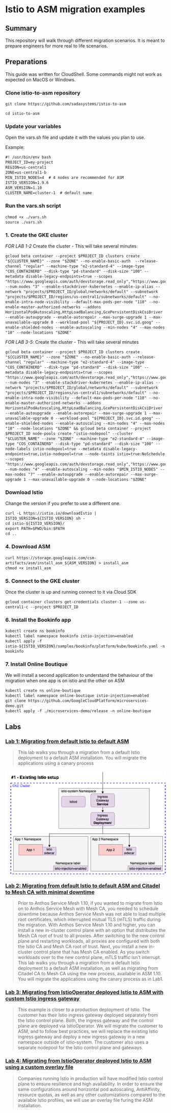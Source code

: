 # Istio to ASM migration examples

## Summary
This repository will walk through different migration scenarios. It is meant to prepare engineers for more real to life scenarios.


## Preparations
This guide was written for CloudShell. Some commands might not work as expected on MacOS or Windows. 

### Clone istio-to-asm repository
```
git clone https://github.com/sadasystems/istio-to-asm
```
```
cd istio-to-asm
```

### Update your variables
Open the vars.sh file and update it with the values you plan to use.

Example:
```
#! /usr/bin/env bash
PROJECT_ID=my-project
REGION=us-central1
ZONE=us-central1-b
MIN_ISTIO_NODES=4  # 4 nodes are recommended for ASM 
ISTIO_VERSION=1.9.6
ASM_VERSION=1.10 
CLUSTER_NAME=cluster-1  # default name
```
### Run the vars.sh script
```
chmod +x ./vars.sh
source ./vars.sh
```

### 1. Create the GKE cluster

*FOR LAB 1-2* Create the cluster - This will take several minutes
```
gcloud beta container --project $PROJECT_ID clusters create "${CLUSTER_NAME}" --zone "$ZONE" --no-enable-basic-auth  --release-channel "regular" --machine-type "e2-standard-4" --image-type "COS_CONTAINERD" --disk-type "pd-standard" --disk-size "100" --metadata disable-legacy-endpoints=true --scopes "https://www.googleapis.com/auth/devstorage.read_only","https://www.googleapis.com/auth/logging.write","https://www.googleapis.com/auth/monitoring","https://www.googleapis.com/auth/servicecontrol","https://www.googleapis.com/auth/service.management.readonly","https://www.googleapis.com/auth/trace.append" --num-nodes "3" --enable-stackdriver-kubernetes --enable-ip-alias --network "projects/$PROJECT_ID/global/networks/default" --subnetwork "projects/$PROJECT_ID/regions/us-central1/subnetworks/default" --no-enable-intra-node-visibility --default-max-pods-per-node "110" --no-enable-master-authorized-networks --addons HorizontalPodAutoscaling,HttpLoadBalancing,GcePersistentDiskCsiDriver --enable-autoupgrade --enable-autorepair --max-surge-upgrade 1 --max-unavailable-upgrade 0 --workload-pool "${PROJECT_ID}.svc.id.goog" --enable-shielded-nodes --enable-autoscaling --min-nodes "4" --max-nodes "10" --node-locations "$ZONE"
```

*FOR LAB 3-5*: Create the cluster - This will take several minutes
```
gcloud beta container --project $PROJECT_ID clusters create "${CLUSTER_NAME}" --zone "$ZONE" --no-enable-basic-auth --release-channel "regular" --machine-type "e2-standard-4" --image-type "COS_CONTAINERD" --disk-type "pd-standard" --disk-size "100" --metadata disable-legacy-endpoints=true --scopes "https://www.googleapis.com/auth/devstorage.read_only","https://www.googleapis.com/auth/logging.write","https://www.googleapis.com/auth/monitoring","https://www.googleapis.com/auth/servicecontrol","https://www.googleapis.com/auth/service.management.readonly","https://www.googleapis.com/auth/trace.append" --num-nodes "3" --enable-stackdriver-kubernetes --enable-ip-alias --network "projects/$PROJECT_ID/global/networks/default" --subnetwork "projects/$PROJECT_ID/regions/us-central1/subnetworks/default" --no-enable-intra-node-visibility --default-max-pods-per-node "110" --no-enable-master-authorized-networks --addons HorizontalPodAutoscaling,HttpLoadBalancing,GcePersistentDiskCsiDriver --enable-autoupgrade --enable-autorepair --max-surge-upgrade 1 --max-unavailable-upgrade 0 --workload-pool "${PROJECT_ID}.svc.id.goog" --enable-shielded-nodes --enable-autoscaling --min-nodes "4" --max-nodes "10" --node-locations "$ZONE" && gcloud beta container --project $PROJECT_ID node-pools create "istio-nodepool" --cluster "$CLUSTER_NAME" --zone "$ZONE" --machine-type "e2-standard-4" --image-type "COS_CONTAINERD" --disk-type "pd-standard" --disk-size "100" --node-labels istio-nodepool=true --metadata disable-legacy-endpoints=true,istio-nodepool=true --node-taints istio=true:NoSchedule --scopes "https://www.googleapis.com/auth/devstorage.read_only","https://www.googleapis.com/auth/logging.write","https://www.googleapis.com/auth/monitoring","https://www.googleapis.com/auth/servicecontrol","https://www.googleapis.com/auth/service.management.readonly","https://www.googleapis.com/auth/trace.append" --num-nodes "4" --enable-autoscaling --min-nodes "$MIN_ISTIO_NODES" --max-nodes "7" --enable-autoupgrade --enable-autorepair --max-surge-upgrade 1 --max-unavailable-upgrade 0 --node-locations "$ZONE"
```

### Download Istio 
Change the version if you prefer to use a different one. 
```
curl -L https://istio.io/downloadIstio | ISTIO_VERSION=${ISTIO_VERSION} sh - 
cd istio-${ISTIO_VERSION}/
export PATH=$PWD/bin:$PATH
cd ..
```

### 4. Download ASM
```
curl https://storage.googleapis.com/csm-artifacts/asm/install_asm_${ASM_VERSION} > install_asm
chmod +x install_asm
```

### 5. Connect to the GKE cluster
Once the cluster is up and running connect to it via Cloud SDK
```
gcloud container clusters get-credentials cluster-1 --zone us-central1-c --project $PROJECT_ID
```

### 6. Install the Bookinfo app 
```
kubectl create ns bookinfo
kubectl label namespace bookinfo istio-injection=enabled
kubectl apply -f istio-${ISTIO_VERSION}/samples/bookinfo/platform/kube/bookinfo.yaml -n bookinfo
```
### 7. Install Online Boutique
We will install a second application to understand the behaviour of the migration when one app is on istio and the other on ASM
```
kubectl create ns online-boutique
kubectl label namespace online-boutique istio-injection=enabled
git clone https://github.com/GoogleCloudPlatform/microservices-demo.git
kubectl apply -f ./microservices-demo/release -n online-boutique
```

## Labs

### [Lab 1: Migrating from default Istio to default ASM](/docs/Lab1-Default-migration.md)

> This lab walks you through a migration from a default Istio deployment to a default ASM installation. You will migrate the applications using a canary process

![Lab1 overview](./images/Istio-to-ASM-default-install.gif)

### [Lab 2: Migrating from default Istio to default ASM and Citadel to Mesh CA with minimal downtime](/docs/Lab2-Default-migration-with-CA.md)

> Prior to Anthos Service Mesh 1.10, if you wanted to migrate from Istio on to Anthos Service Mesh with Mesh CA, you needed to schedule downtime because Anthos Service Mesh was not able to load multiple root certificates, which interrupted mutual TLS (mTLS) traffic during the migration.
With Anthos Service Mesh 1.10 and higher, you can install a new in-cluster control plane with an option that distributes the Mesh CA root of trust to all proxies. After switching to the new control plane and restarting workloads, all proxies are configured with both the Istio CA and Mesh CA root of trust. Next, you install a new in-cluster control plane that has Mesh CA enabled. As you switch workloads over to the new control plane, mTLS traffic isn't interrupt.
This lab walks you through a migration from a default Istio deployment to a default ASM installation, as well as migrating from Citadel CA to Mesh CA using the new process, available in ASM 1.10. You will migrate the applications using the canary process as in Lab1.


### [Lab 3: Migrating from IstioOperator deployed Istio to ASM with custom Istio ingress gateway](/docs/Lab3-Migrating-with-custom-igw.md)

> This example is closer to a production deployment of Istio. The customer has their Istio ingress gateway deployed separately from the Istio control plane. Both, the ingress gateway and the control plane are deployed via IstioOperator. We will migrate the customer to ASM, and to follow best practices, we will replace the existing Istio ingress gateway and deploy a new ingress gateway in a new namespace outside of istio-system. The customer also uses a separate nodepool for the Istio control plane and gateways. 
 

### [Lab 4: Migrating from IstioOperator deployed Istio to ASM using a custom overlay file](/docs/Lab4-Migrating-with-custom-overlay.md)

> Companies running Istio in production will have modified Istio control plane to ensure resilience and high availability. In order to ensure the same configurations around horizontal pod autoscaling, AntiAffinity, resource quotas, as well as any other customizations compared to the available Istio profiles, we will use an overlay file furing the ASM installation. 

